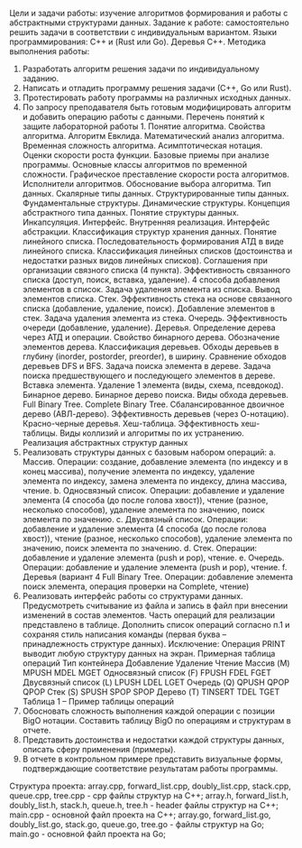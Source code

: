 Цели и задачи работы: изучение алгоритмов формирования и работы с абстрактными структурами данных.
Задание к работе: самостоятельно решить задачи в соответствии с индивидуальным вариантом.
Языки программирования: C++ и (Rust или Go). Деревья C++.
Методика выполнения работы:
1.	Разработать алгоритм решения задачи по индивидуальному заданию.
2.	Написать и отладить программу решения задачи (С++, Go или Rust).
3.	Протестировать работу программы на различных исходных данных.
4.	По запросу преподавателя быть готовым модифицировать алгоритм и добавить операцию работы с данными.
Перечень понятий к защите лабораторной работы 1.
Понятие алгоритма. Свойства алгоритма. Алгоритм Евклида. Математический анализ алгоритма. Временная сложность алгоритма. Асимптотическая нотация. Оценки скорости роста функции. Базовые приемы при анализе программы. Основные классы алгоритмов по временной сложности. Графическое преставление скорости роста алгоритмов. Исполнители алгоритмов.
Обоснование выбора алгоритма. Тип данных. Скалярные типы данных. Структурированные типы данных. Фундаментальные структуры. Динамические структуры. Концепция абстрактного типа данных. Понятие структуры данных. Инкапсуляция. Интерфейс. Внутренняя реализация. Интерфейс абстракции. Классификация структур хранения данных. Понятие линейного списка. Последовательность формирования АТД в виде линейного списка. Классификация линейных списков (достоинства и недостатки разных видов линейных списков).
Соглашения при организации связного списка (4 пункта). Эффективность связанного списка (доступ, поиск, вставка, удаление). 4 способа добавления элементов в список. Задача удаления элемента из списка. Вывод элементов списка.
Стек. Эффективность стека на основе связанного списка (добавление, удаление, поиск). Добавление элементов в стек. Задача удаления элемента из стека.
Очередь. Эффективность очереди (добавление, удаление).
Деревья. Определение дерева через АТД и операции. Свойство бинарного дерева. Обозначение элементов дерева. Классификация деревьев. Обходы деревьев в глубину (inorder, postorder, preorder), в ширину. Сравнение обходов деревьев DFS и BFS. Задача поиска элемента в дереве. Задача поиска предшествующего и последующего элементов в дереве. Вставка элемента. Удаление 1 элемента (виды, схема, псевдокод).
Бинарное дерево. Бинарное дерево поиска. Виды обхода деревьев. Full Binary Tree. Complete Binary Tree. Сбалансированное двоичное дерево (АВЛ-дерево). Эффективность деревьев (через О-нотацию). Красно-черные деревья.
Хеш-таблица. Эффективность хеш-таблицы. Виды коллизий и алгоритмы по их устранению.
 
Реализация абстрактных структур данных
1.	Реализовать структуры данных с базовым набором операций:
a.	Массив. Операции: создание, добавление элемента (по индексу и в конец массива), получение элемента по индексу, удаление элемента по индексу, замена элемента по индексу, длина массива, чтение.
b.	Односвязный список. Операции: добавление и удаление элемента (4 способа (до после голова хвост)), чтение (разное, несколько способов), удаление элемента по значению, поиск элемента по значению.
c.	Двусвязный список. Операции: добавление и удаление элемента (4 способа (до после голова хвост)), чтение (разное, несколько способов), удаление элемента по значению, поиск элемента по значению.
d.	Стек. Операции: добавление и удаление элемента (push и pop), чтение.
e.	Очередь. Операции: добавление и удаление элемента (push и pop), чтение.
f.	Деревья (вариант 4 Full Binary Tree. Операции: добавление элемента поиск элемента, операция проверки на Complete, чтение)
2.	Реализовать интерфейс работы со структурами данных. Предусмотреть считывание из файла и запись в файл при внесении изменений в состав элементов.
Часть операций для реализации представлено в таблице. Дополнить список операций согласно п.1 и сохраняя стиль написания команды (первая буква – принадлежность структуре данных). Исключение: Операция PRINT выводит любую структуру данных на экран.
Примерная таблица операций
Тип контейнера	Добавление	Удаление	Чтение
Массив (M)	MPUSH	MDEL	MGET
Односвязный список (F)	FPUSH	FDEL	FGET
Двусвязный список (L)	LPUSH	LDEL	LGET
Очередь (Q)	QPUSH	QPOP	QPOP
Стек (S)	SPUSH	SPOP	SPOP
Дерево (T)	TINSERT	TDEL	TGET
Таблица 1 – Пример таблицы операций
3.	Обосновать сложность выполнения каждой операции с позиции BigO нотации. Составить таблицу BigO по операциям и структурам в отчете.
4.	Представить достоинства и недостатки каждой структуры данных, описать сферу применения (примеры).
5.	В отчете в контрольном примере представить визуальные формы, подтверждающие соответствие результатам работы программы.



Структура проекта: array.cpp, forward_list.cpp, doubly_list.cpp, stack.cpp, queue.cpp, tree.cpp - cpp файлы структур на C++;
array.h, forward_list.h, doubly_list.h, stack.h, queue.h, tree.h - header файлы структур на C++;
main.cpp - основной файл проекта на C++;
array.go, forward_list.go, doubly_list.go, stack.go, queue.go, tree.go - файлы структур на Go;
main.go - основной файл проекта на Go;
